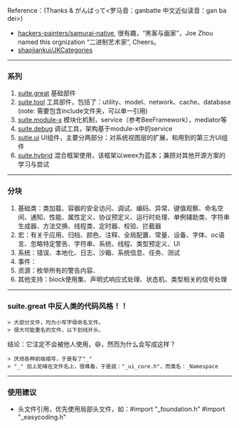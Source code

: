 Reference：(Thanks & がんばって<罗马音：ganbatte 中文近似读音：gan ba dei>)

* [hackers-painters/samurai-native](https://github.com/hackers-painters/samurai-native), 很有趣，“黑客与画家”，Joe Zhou named this orgnization “二进制艺术家”, Cheers。
* [shaojiankui/JKCategories](https://github.com/shaojiankui/JKCategories)

----------
### 系列

1. [suite.great](https://github.com/BinaryArtists/suite.great)
	基础部件
2. [suite.tool](https://github.com/BinaryArtists/suite.tool)
	工具部件，包括了：utility、model、network、cache、database
	(note: 需要包含include文件夹，可以单一引用)
3. [suite.module-x](https://github.com/BinaryArtists/suite.module-x)
	模块化机制，service（参考BeeFramework），mediator等
4. [suite.debug](https://github.com/BinaryArtists/suite.debug)
	调试工具，架构基于module-x中的service
6. [sutie.ui](https://github.com/BinaryArtists/suite.ui)
	UI组件，主要分两部分：对系统视图层的扩展，和用到的第三方UI组件
7. [suite.hybrid](https://github.com/BinaryArtists/suite.hybrid)
	混合框架使用，该框架以weex为蓝本；兼顾对其他开源方案的学习与尝试

----------
### 分块

1. 基础类：类加载、容器的安全访问、调试、编码、异常、键值观察、命名空间、通知、性能、属性定义、协议预定义、运行时处理、单例辅助类、字符串生成器、方法交换、线程类、定时器、校验、拦截器
2. 宏：有关于应用、归档、颜色、注释、全局配置、常量、设备、字体、oc语言、忽略特定警告、字符串、系统、线程、类型预定义、UI
3. 系统：错误、本地化、日志、沙箱、系统信息、任务、测试
4. 事件：
5. 资源：枚举所有的警告内容、
6. 其他支持：block使用集、声明式响应式处理、状态机、类型相关的信号处理

----------
### suite.great 中反人类的代码风格！！

	> 大部分文件，均为小写字母命名文件。
	> 很大可能重名的文件，以下划线开头。

结论：它注定不会被他人使用，😄，然而为什么会写成这样？

	> 厌烦各种前缀缩写，于是有了"_"
	> "_" 加上驼峰在文件名上，很难看，于是就："_ui_core.h"，而类名：_Namespace

----------
### 使用建议

*	头文件引用，优先使用局部头文件，如：#import "_foundation.h" #import "_easycoding.h"
